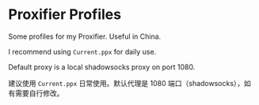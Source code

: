 # Proxifier Profiles

Some profiles for my Proxifier. Useful in China.

I recommend using `Current.ppx` for daily use.

Default proxy is a local shadowsocks proxy on port 1080.

建议使用 `Current.ppx` 日常使用。默认代理是 1080 端口（shadowsocks），如有需要自行修改。

